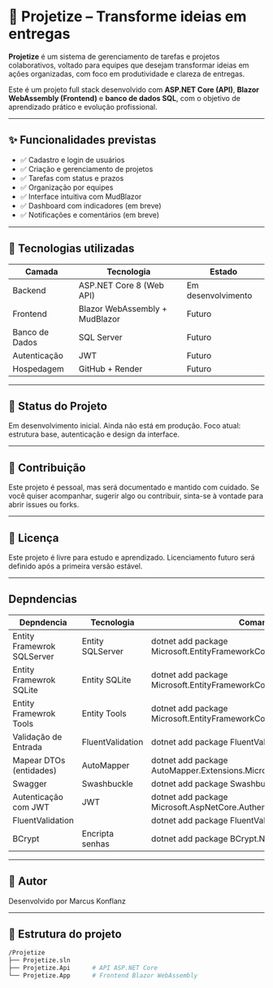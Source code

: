 # 🚀 Projetize – Transforme ideias em entregas

**Projetize** é um sistema de gerenciamento de tarefas e projetos colaborativos, voltado para equipes que desejam transformar ideias em ações organizadas, com foco em produtividade e clareza de entregas.

Este é um projeto full stack desenvolvido com **ASP.NET Core (API)**, **Blazor WebAssembly (Frontend)** e **banco de dados SQL**, com o objetivo de aprendizado prático e evolução profissional.

---

## ✨ Funcionalidades previstas

- ✅ Cadastro e login de usuários
- ✅ Criação e gerenciamento de projetos
- ✅ Tarefas com status e prazos
- ✅ Organização por equipes
- ✅ Interface intuitiva com MudBlazor
- ✅ Dashboard com indicadores (em breve)
- ✅ Notificações e comentários (em breve)

---

## 🧱 Tecnologias utilizadas

| Camada        | Tecnologia                        | Estado             |
|---------------|-----------------------------------|---------------------
| Backend       | ASP.NET Core 8 (Web API)          | Em desenvolvimento |
| Frontend      | Blazor WebAssembly + MudBlazor    | Futuro             |
| Banco de Dados| SQL Server                        | Futuro             |
| Autenticação  | JWT                               | Futuro             |
| Hospedagem    | GitHub + Render                   | Futuro             |


---

## 🚧 Status do Projeto
Em desenvolvimento inicial. Ainda não está em produção.
Foco atual: estrutura base, autenticação e design da interface.

---

## 🤝 Contribuição
Este projeto é pessoal, mas será documentado e mantido com cuidado. Se você quiser acompanhar, sugerir algo ou contribuir, sinta-se à vontade para abrir issues ou forks.

---

## 📄 Licença
Este projeto é livre para estudo e aprendizado. Licenciamento futuro será definido após a primeira versão estável.

---

## Depndencias

| Depndencia                       | Tecnologia                        | Comando                                                               |
|----------------------------------|-----------------------------------|------------------------------------------------------------------------
| Entity Framewrok SQLServer       | Entity SQLServer                  |dotnet add package Microsoft.EntityFrameworkCore.SqlServer             |
| Entity Framewrok SQLite          | Entity SQLite                     |dotnet add package Microsoft.EntityFrameworkCore.Sqlite                |
| Entity Framewrok Tools           | Entity Tools                      |dotnet add package Microsoft.EntityFrameworkCore.Tools                 |
| Validação de Entrada             | FluentValidation                  |dotnet add package FluentValidation.AspNetCore                         |
| Mapear DTOs (entidades)          | AutoMapper                        |dotnet add package AutoMapper.Extensions.Microsoft.DependencyInjection |
| Swagger                          | Swashbuckle                       |dotnet add package Swashbuckle.AspNetCore                              |
| Autenticação com JWT             | JWT                               |dotnet add package Microsoft.AspNetCore.Authentication.JwtBearer       |
| FluentValidation                 |                                   | dotnet add package FluentValidation.AspNetCore                        |
| BCrypt                           | Encripta senhas                   | dotnet add package BCrypt.Net-Next

---

## 📌 Autor
Desenvolvido por Marcus Konflanz

---

## 📂 Estrutura do projeto
```bash
/Projetize
├── Projetize.sln
├── Projetize.Api      # API ASP.NET Core
└── Projetize.App      # Frontend Blazor WebAssembly





